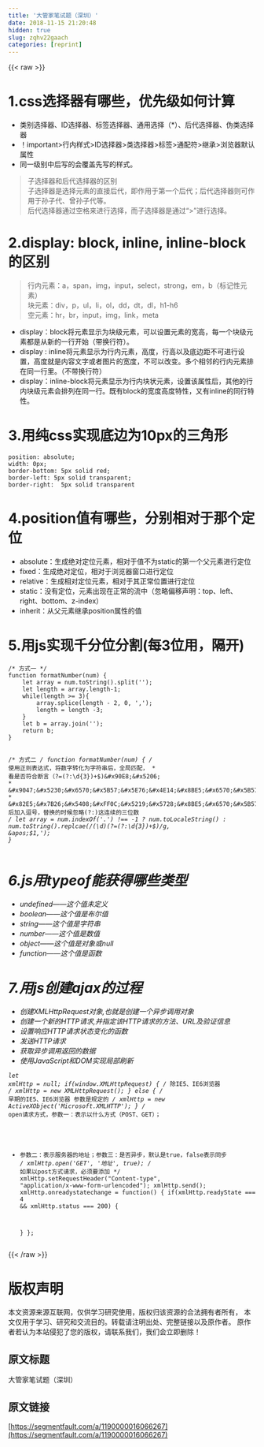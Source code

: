 ```yaml
---
title: '大管家笔试题（深圳）' 
date: 2018-11-15 21:20:48
hidden: true
slug: zqhv22gaach
categories: [reprint]
---
```


{{< raw >}}
<h1>1.css&#x9009;&#x62E9;&#x5668;&#x6709;&#x54EA;&#x4E9B;&#xFF0C;&#x4F18;&#x5148;&#x7EA7;&#x5982;&#x4F55;&#x8BA1;&#x7B97;</h1><ul><li>&#x7C7B;&#x522B;&#x9009;&#x62E9;&#x5668;&#x3001;ID&#x9009;&#x62E9;&#x5668;&#x3001;&#x6807;&#x7B7E;&#x9009;&#x62E9;&#x5668;&#x3001;&#x901A;&#x7528;&#x9009;&#x62E9;&#xFF08;*&#xFF09;&#x3001;&#x540E;&#x4EE3;&#x9009;&#x62E9;&#x5668;&#x3001;&#x4F2A;&#x7C7B;&#x9009;&#x62E9;&#x5668;</li><li>&#xFF01;important&gt;&#x884C;&#x5185;&#x6837;&#x5F0F;&gt;ID&#x9009;&#x62E9;&#x5668;&gt;&#x7C7B;&#x9009;&#x62E9;&#x5668;&gt;&#x6807;&#x7B7E;&gt;&#x901A;&#x914D;&#x7B26;&gt;&#x7EE7;&#x627F;&gt;&#x6D4F;&#x89C8;&#x5668;&#x9ED8;&#x8BA4;&#x5C5E;&#x6027;</li><li>&#x540C;&#x4E00;&#x7EA7;&#x522B;&#x4E2D;&#x540E;&#x5199;&#x7684;&#x4F1A;&#x8986;&#x76D6;&#x5148;&#x5199;&#x7684;&#x6837;&#x5F0F;&#x3002;</li></ul><blockquote>&#x5B50;&#x9009;&#x62E9;&#x5668;&#x548C;&#x540E;&#x4EE3;&#x9009;&#x62E9;&#x5668;&#x7684;&#x533A;&#x522B;<br>&#x5B50;&#x9009;&#x62E9;&#x5668;&#x662F;&#x9009;&#x62E9;&#x5143;&#x7D20;&#x7684;&#x76F4;&#x63A5;&#x540E;&#x4EE3;&#xFF0C;&#x5373;&#x4F5C;&#x7528;&#x4E8E;&#x7B2C;&#x4E00;&#x4E2A;&#x540E;&#x4EE3;&#xFF1B;&#x540E;&#x4EE3;&#x9009;&#x62E9;&#x5668;&#x5219;&#x53EF;&#x4F5C;&#x7528;&#x4E8E;&#x5B59;&#x5B50;&#x4EE3;&#x3001;&#x66FE;&#x5B59;&#x5B50;&#x4EE3;&#x7B49;&#x3002;<br>&#x540E;&#x4EE3;&#x9009;&#x62E9;&#x5668;&#x901A;&#x8FC7;&#x7A7A;&#x683C;&#x6765;&#x8FDB;&#x884C;&#x9009;&#x62E9;&#xFF0C;&#x800C;&#x5B50;&#x9009;&#x62E9;&#x5668;&#x662F;&#x901A;&#x8FC7;&#x201C;&gt;&#x201D;&#x8FDB;&#x884C;&#x9009;&#x62E9;&#x3002;</blockquote><h1>2.display: block, inline, inline-block&#x7684;&#x533A;&#x522B;</h1><blockquote>&#x884C;&#x5185;&#x5143;&#x7D20;&#xFF1A;a&#xFF0C;span&#xFF0C;img&#xFF0C;input&#xFF0C;select&#xFF0C;strong&#xFF0C;em&#xFF0C;b&#xFF08;&#x6807;&#x8BB0;&#x6027;&#x5143;&#x7D20;&#xFF09;<br>&#x5757;&#x5143;&#x7D20;&#xFF1A;div&#xFF0C;p&#xFF0C;ul&#xFF0C;li&#xFF0C;ol&#xFF0C;dd&#xFF0C;dt&#xFF0C;dl&#xFF0C;h1-h6<br>&#x7A7A;&#x5143;&#x7D20;&#xFF1A;hr&#xFF0C;br&#xFF0C;input&#xFF0C;img&#xFF0C;link&#xFF0C;meta</blockquote><ul><li>display&#xFF1A;block&#x5C06;&#x5143;&#x7D20;&#x663E;&#x793A;&#x4E3A;&#x5757;&#x7EA7;&#x5143;&#x7D20;&#xFF0C;&#x53EF;&#x4EE5;&#x8BBE;&#x7F6E;&#x5143;&#x7D20;&#x7684;&#x5BBD;&#x9AD8;&#xFF0C;&#x6BCF;&#x4E00;&#x4E2A;&#x5757;&#x7EA7;&#x5143;&#x7D20;&#x90FD;&#x662F;&#x4ECE;&#x65B0;&#x7684;&#x4E00;&#x884C;&#x5F00;&#x59CB;&#xFF08;&#x5E26;&#x6362;&#x884C;&#x7B26;&#xFF09;&#x3002;</li><li>display : inline&#x5C06;&#x5143;&#x7D20;&#x663E;&#x793A;&#x4E3A;&#x884C;&#x5185;&#x5143;&#x7D20;&#xFF0C;&#x9AD8;&#x5EA6;&#xFF0C;&#x884C;&#x9AD8;&#x4EE5;&#x53CA;&#x5E95;&#x8FB9;&#x8DDD;&#x4E0D;&#x53EF;&#x8FDB;&#x884C;&#x8BBE;&#x7F6E;&#xFF0C;&#x9AD8;&#x5EA6;&#x5C31;&#x662F;&#x5185;&#x5BB9;&#x6587;&#x5B57;&#x6216;&#x8005;&#x56FE;&#x7247;&#x7684;&#x5BBD;&#x5EA6;&#xFF0C;&#x4E0D;&#x53EF;&#x4EE5;&#x6539;&#x53D8;&#x3002;&#x591A;&#x4E2A;&#x76F8;&#x90BB;&#x7684;&#x884C;&#x5185;&#x5143;&#x7D20;&#x6392;&#x5728;&#x540C;&#x4E00;&#x884C;&#x91CC;&#x3002;&#xFF08;&#x4E0D;&#x5E26;&#x6362;&#x884C;&#x7B26;&#xFF09;</li><li>display&#xFF1A;inline-block&#x5C06;&#x5143;&#x7D20;&#x663E;&#x793A;&#x4E3A;&#x884C;&#x5185;&#x5757;&#x72B6;&#x5143;&#x7D20;&#xFF0C;&#x8BBE;&#x7F6E;&#x8BE5;&#x5C5E;&#x6027;&#x540E;&#xFF0C;&#x5176;&#x4ED6;&#x7684;&#x884C;&#x5185;&#x5757;&#x7EA7;&#x5143;&#x7D20;&#x4F1A;&#x6392;&#x5217;&#x5728;&#x540C;&#x4E00;&#x884C;&#x3002;&#x65E2;&#x6709;block&#x7684;&#x5BBD;&#x5EA6;&#x9AD8;&#x5EA6;&#x7279;&#x6027;&#xFF0C;&#x53C8;&#x6709;inline&#x7684;&#x540C;&#x884C;&#x7279;&#x6027;&#x3002;</li></ul><h1>3.&#x7528;&#x7EAF;css&#x5B9E;&#x73B0;&#x5E95;&#x8FB9;&#x4E3A;10px&#x7684;&#x4E09;&#x89D2;&#x5F62;</h1><pre><code>position: absolute;
width: 0px;
border-bottom: 5px solid red;
border-left: 5px solid transparent;
border-right:  5px solid transparent</code></pre><h1>4.position&#x503C;&#x6709;&#x54EA;&#x4E9B;&#xFF0C;&#x5206;&#x522B;&#x76F8;&#x5BF9;&#x4E8E;&#x90A3;&#x4E2A;&#x5B9A;&#x4F4D;</h1><ul><li>absolute&#xFF1A;&#x751F;&#x6210;&#x7EDD;&#x5BF9;&#x5B9A;&#x4F4D;&#x5143;&#x7D20;&#xFF0C;&#x76F8;&#x5BF9;&#x4E8E;&#x503C;&#x4E0D;&#x4E3A;static&#x7684;&#x7B2C;&#x4E00;&#x4E2A;&#x7236;&#x5143;&#x7D20;&#x8FDB;&#x884C;&#x5B9A;&#x4F4D;</li><li>fixed&#xFF1A;&#x751F;&#x6210;&#x7EDD;&#x5BF9;&#x5B9A;&#x4F4D;&#xFF0C;&#x76F8;&#x5BF9;&#x4E8E;&#x6D4F;&#x89C8;&#x5668;&#x7A97;&#x53E3;&#x8FDB;&#x884C;&#x5B9A;&#x4F4D;</li><li>relative&#xFF1A;&#x751F;&#x6210;&#x76F8;&#x5BF9;&#x5B9A;&#x4F4D;&#x5143;&#x7D20;&#xFF0C;&#x76F8;&#x5BF9;&#x4E8E;&#x5176;&#x6B63;&#x5E38;&#x4F4D;&#x7F6E;&#x8FDB;&#x884C;&#x5B9A;&#x4F4D;</li><li>static&#xFF1A;&#x6CA1;&#x6709;&#x5B9A;&#x4F4D;&#xFF0C;&#x5143;&#x7D20;&#x51FA;&#x73B0;&#x5728;&#x6B63;&#x5E38;&#x7684;&#x6D41;&#x4E2D;&#xFF08;&#x5FFD;&#x7565;&#x504F;&#x79FB;&#x58F0;&#x660E;&#xFF1A;top&#x3001;left&#x3001;right&#x3001;bottom&#x3001;z-index&#xFF09;</li><li>inherit&#xFF1A;&#x4ECE;&#x7236;&#x5143;&#x7D20;&#x7EE7;&#x627F;position&#x5C5E;&#x6027;&#x7684;&#x503C;</li></ul><h1>5.&#x7528;js&#x5B9E;&#x73B0;&#x5343;&#x5206;&#x4F4D;&#x5206;&#x5272;(&#x6BCF;3&#x4F4D;&#x7528;&#xFF0C;&#x9694;&#x5F00;)</h1><pre><code>/* &#x65B9;&#x5F0F;&#x4E00; */
function formatNumber(num) {
    let array = num.toString().split(&apos;&apos;);
    let length = array.length-1;
    while(length &gt;= 3){
        array.splice(length - 2, 0, &apos;,&apos;);
        length = length -3;
    }
    let b = array.join(&apos;&apos;);
    return b;
}

/* &#x65B9;&#x5F0F;&#x4E8C; */
function formatNumber(num) {
    /* &#x4F7F;&#x7528;&#x6B63;&#x5219;&#x8868;&#x8FBE;&#x5F0F;&#xFF0C;&#x5C06;&#x6570;&#x5B57;&#x8F6C;&#x5316;&#x4E3A;&#x5B57;&#x7B26;&#x4E32;&#x540E;&#xFF0C;&#x5168;&#x5C40;&#x5339;&#x914D;&#xFF0C;
     * &#x770B;&#x662F;&#x5426;&#x7B26;&#x5408;&#x65AD;&#x8A00;&#xFF08;?=(?:\d{3})+$)&#x90E8;&#x5206;
     * &#x9047;&#x5230;&#x6570;&#x5B57;&#x5E76;&#x4E14;&#x8BE5;&#x6570;&#x5B57;&#x540E;&#x8DDF;&#x7740;&#x8FDE;&#x7EED;&#x7684;&#x4E09;&#x4F4D;&#x6570;&#x5B57;&#xFF08;&#x53EF;&#x4EE5;&#x51FA;&#x73B0;&#x591A;&#x6B21;&#xFF09;&#xFF0C;
     * &#x82E5;&#x7B26;&#x5408;&#xFF0C;&#x5219;&#x5728;&#x8BE5;&#x6570;&#x5B57;&#xFF08;&apos;$1&apos;)&#x540E;&#x52A0;&#x5165;&#x9017;&#x53F7;&#xFF0C;&#x66FF;&#x6362;&#x7684;&#x65F6;&#x5019;&#x5FFD;&#x7565;(?:)&#x8FD9;&#x8FDE;&#x7EED;&#x7684;&#x4E09;&#x4F4D;&#x6570;
     */
    let array = num.indexOf(&apos;.&apos;) !== -1 ?
        num.toLocaleString() : num.toString().replcae(/(\d)(?=(?:\d{3})+$)/g, &apos;$1,&apos;);
}</code></pre><h1>6.js&#x7528;typeof&#x80FD;&#x83B7;&#x5F97;&#x54EA;&#x4E9B;&#x7C7B;&#x578B;</h1><ul><li>undefined&#x2014;&#x2014;&#x8FD9;&#x4E2A;&#x503C;&#x672A;&#x5B9A;&#x4E49;</li><li>boolean&#x2014;&#x2014;&#x8FD9;&#x4E2A;&#x503C;&#x662F;&#x5E03;&#x5C14;&#x503C;</li><li>string&#x2014;&#x2014;&#x8FD9;&#x4E2A;&#x503C;&#x662F;&#x5B57;&#x7B26;&#x4E32;</li><li>number&#x2014;&#x2014;&#x8FD9;&#x4E2A;&#x503C;&#x662F;&#x6570;&#x503C;</li><li>object&#x2014;&#x2014;&#x8FD9;&#x4E2A;&#x503C;&#x662F;&#x5BF9;&#x8C61;&#x6216;null</li><li>function&#x2014;&#x2014;&#x8FD9;&#x4E2A;&#x503C;&#x662F;&#x51FD;&#x6570;</li></ul><h1>7.&#x7528;js&#x521B;&#x5EFA;ajax&#x7684;&#x8FC7;&#x7A0B;</h1><ul><li>&#x521B;&#x5EFA;XMLHttpRequest&#x5BF9;&#x8C61;,&#x4E5F;&#x5C31;&#x662F;&#x521B;&#x5EFA;&#x4E00;&#x4E2A;&#x5F02;&#x6B65;&#x8C03;&#x7528;&#x5BF9;&#x8C61;</li><li>&#x521B;&#x5EFA;&#x4E00;&#x4E2A;&#x65B0;&#x7684;HTTP&#x8BF7;&#x6C42;,&#x5E76;&#x6307;&#x5B9A;&#x8BE5;HTTP&#x8BF7;&#x6C42;&#x7684;&#x65B9;&#x6CD5;&#x3001;URL&#x53CA;&#x9A8C;&#x8BC1;&#x4FE1;&#x606F;</li><li>&#x8BBE;&#x7F6E;&#x54CD;&#x5E94;HTTP&#x8BF7;&#x6C42;&#x72B6;&#x6001;&#x53D8;&#x5316;&#x7684;&#x51FD;&#x6570;</li><li>&#x53D1;&#x9001;HTTP&#x8BF7;&#x6C42;</li><li>&#x83B7;&#x53D6;&#x5F02;&#x6B65;&#x8C03;&#x7528;&#x8FD4;&#x56DE;&#x7684;&#x6570;&#x636E;</li><li>&#x4F7F;&#x7528;JavaScript&#x548C;DOM&#x5B9E;&#x73B0;&#x5C40;&#x90E8;&#x5237;&#x65B0;</li></ul><pre><code>let xmlHttp = null;
if(window.XMLHttpRequest) {
    /* &#x9664;IE5&#x3001;IE6&#x6D4F;&#x89C8;&#x5668; */
    xmlHttp = new XMLHttpRequest();
} else {
    /* &#x65E9;&#x671F;&#x7684;IE5&#x3001;IE6&#x6D4F;&#x89C8;&#x5668; &#x53C2;&#x6570;&#x662F;&#x89C4;&#x5B9A;&#x7684; */
    xmlHttp = new ActiveXObject(&apos;Microsoft.XMLHTTP&apos;); 
}
/* open&#x8BF7;&#x6C42;&#x65B9;&#x5F0F;&#xFF0C;&#x53C2;&#x6570;&#x4E00;&#xFF1A;&#x8868;&#x793A;&#x4EE5;&#x4EC0;&#x4E48;&#x65B9;&#x5F0F;&#xFF08;POST&#x3001;GET&#xFF09;&#xFF1B;
 * &#x53C2;&#x6570;&#x4E8C;&#xFF1A;&#x8868;&#x793A;&#x670D;&#x52A1;&#x5668;&#x7684;&#x5730;&#x5740;&#xFF1B;&#x53C2;&#x6570;&#x4E09;&#xFF1A;&#x662F;&#x5426;&#x5F02;&#x6B65;&#xFF0C;&#x9ED8;&#x8BA4;&#x662F;true&#xFF0C;false&#x8868;&#x793A;&#x540C;&#x6B65; */
xmlHttp.open(&apos;GET&apos;, &apos;&#x5730;&#x5740;&apos;, true);
/* &#x5982;&#x679C;&#x4EE5;post&#x65B9;&#x5F0F;&#x8BF7;&#x6C42;&#xFF0C;&#x5FC5;&#x987B;&#x8981;&#x6DFB;&#x52A0; */
xmlHttp.setRequestHeader(&quot;Content-type&quot;, &quot;application/x-www-form-urlencoded&quot;);
xmlHttp.send();
xmlHttp.onreadystatechange = function() {
    if(xmlHttp.readyState === 4 &amp;&amp; xmlHttp.status === 200) {
        
    }
};</code></pre>
{{< /raw >}}

# 版权声明
本文资源来源互联网，仅供学习研究使用，版权归该资源的合法拥有者所有，
本文仅用于学习、研究和交流目的。转载请注明出处、完整链接以及原作者。
原作者若认为本站侵犯了您的版权，请联系我们，我们会立即删除！

## 原文标题
大管家笔试题（深圳）

## 原文链接
[https://segmentfault.com/a/1190000016066267](https://segmentfault.com/a/1190000016066267)

